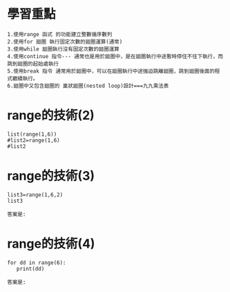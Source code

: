 # 學習重點
```
1.使用range 函式 的功能建立整數循序數列
2.使用for 廻圈 執行固定次數的廻圈運算(通常)
3.使用while 廻圈執行沒有固定次數的廻圈運算
4.使用continue 指令--- 通常也是用於廻圈中，是在廻圈執行中途暫時停住不往下執行，而跳到廻圈的起始處執行
5.使用break 指令 通常用於廻圈中，可以在廻圈執行中途強迫跳離廻圈，跳到廻圈後面的程式繼續執行。
6.廻圈中又包含廻圈的 巢狀廻圈(nested loop)設計===九九乘法表
```

# range的技術(2)
```
list(range(1,6))
#list2=range(1,6)
#list2
```
# range的技術(3)
```
list3=range(1,6,2)
list3
```
```
答案是:
```
# range的技術(4)
```
for dd in range(6):
   print(dd)
```
```
答案是:
```
